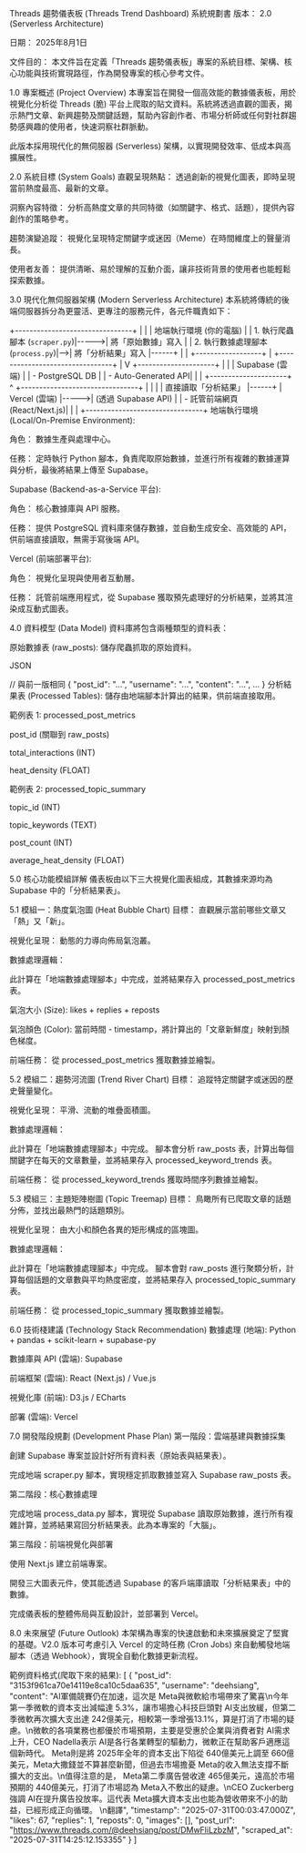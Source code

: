Threads 趨勢儀表板 (Threads Trend Dashboard) 系統規劃書
版本： 2.0 (Serverless Architecture)

日期： 2025年8月1日

文件目的： 本文件旨在定義「Threads 趨勢儀表板」專案的系統目標、架構、核心功能與技術實現路徑，作為開發專案的核心參考文件。

1.0 專案概述 (Project Overview)
本專案旨在開發一個高效能的數據儀表板，用於視覺化分析從 Threads (脆) 平台上爬取的貼文資料。系統將透過直觀的圖表，揭示熱門文章、新興趨勢及關鍵話題，幫助內容創作者、市場分析師或任何對社群趨勢感興趣的使用者，快速洞察社群脈動。

此版本採用現代化的無伺服器 (Serverless) 架構，以實現開發效率、低成本與高擴展性。

2.0 系統目標 (System Goals)
直觀呈現熱點： 透過創新的視覺化圖表，即時呈現當前熱度最高、最新的文章。

洞察內容特徵： 分析高熱度文章的共同特徵（如關鍵字、格式、話題），提供內容創作的策略參考。

趨勢演變追蹤： 視覺化呈現特定關鍵字或迷因（Meme）在時間維度上的聲量消長。

使用者友善： 提供清晰、易於理解的互動介面，讓非技術背景的使用者也能輕鬆探索數據。

3.0 現代化無伺服器架構 (Modern Serverless Architecture)
本系統將傳統的後端伺服器拆分為更靈活、更專注的服務元件，各元件職責如下：

+--------------------------------+
|                                |
|   地端執行環境 (你的電腦)      |
|   1. 執行爬蟲腳本 (`scraper.py`)|----->| 將「原始數據」寫入 |
|   2. 執行數據處理腳本 (`process.py`)|-->| 將「分析結果」寫入 |------+
|                                |     +------------------+      |
+--------------------------------+                             |
                                                                 V
                                                       +---------------------+
                                                       |                     |
                                                       |  Supabase (雲端)    |
                                                       |  - PostgreSQL DB    |
                                                       |  - Auto-Generated API|
                                                       |                     |
                                                       +---------------------+
                                                                 ^
+--------------------------------+                               |
|                                |     | 直接讀取「分析結果」 |------+
|   Vercel (雲端)                |----->| (透過 Supabase API)  |
|   - 託管前端網頁 (React/Next.js)|
|                                |
+--------------------------------+
地端執行環境 (Local/On-Premise Environment):

角色： 數據生產與處理中心。

任務： 定時執行 Python 腳本，負責爬取原始數據，並進行所有複雜的數據運算與分析，最後將結果上傳至 Supabase。

Supabase (Backend-as-a-Service 平台):

角色： 核心數據庫與 API 服務。

任務： 提供 PostgreSQL 資料庫來儲存數據，並自動生成安全、高效能的 API，供前端直接讀取，無需手寫後端 API。

Vercel (前端部署平台):

角色： 視覺化呈現與使用者互動層。

任務： 託管前端應用程式，從 Supabase 獲取預先處理好的分析結果，並將其渲染成互動式圖表。

4.0 資料模型 (Data Model)
資料庫將包含兩種類型的資料表：

原始數據表 (raw_posts): 儲存爬蟲抓取的原始資料。

JSON

// 與前一版相同
{ "post_id": "...", "username": "...", "content": "...", ... }
分析結果表 (Processed Tables): 儲存由地端腳本計算出的結果，供前端直接取用。

範例表 1: processed_post_metrics

post_id (關聯到 raw_posts)

total_interactions (INT)

heat_density (FLOAT)

範例表 2: processed_topic_summary

topic_id (INT)

topic_keywords (TEXT)

post_count (INT)

average_heat_density (FLOAT)

5.0 核心功能模組詳解
儀表板由以下三大視覺化圖表組成，其數據來源均為 Supabase 中的「分析結果表」。

5.1 模組一：熱度氣泡圖 (Heat Bubble Chart)
目標： 直觀展示當前哪些文章又「熱」又「新」。

視覺化呈現： 動態的力導向佈局氣泡叢。

數據處理邏輯：

此計算在「地端數據處理腳本」中完成，並將結果存入 processed_post_metrics 表。

氣泡大小 (Size): likes + replies + reposts

氣泡顏色 (Color): 當前時間 - timestamp，將計算出的「文章新鮮度」映射到顏色梯度。

前端任務： 從 processed_post_metrics 獲取數據並繪製。

5.2 模組二：趨勢河流圖 (Trend River Chart)
目標： 追蹤特定關鍵字或迷因的歷史聲量變化。

視覺化呈現： 平滑、流動的堆疊面積圖。

數據處理邏輯：

此計算在「地端數據處理腳本」中完成。 腳本會分析 raw_posts 表，計算出每個關鍵字在每天的文章數量，並將結果存入 processed_keyword_trends 表。

前端任務： 從 processed_keyword_trends 獲取時間序列數據並繪製。

5.3 模組三：主題矩陣樹圖 (Topic Treemap)
目標： 鳥瞰所有已爬取文章的話題分佈，並找出最熱門的話題類別。

視覺化呈現： 由大小和顏色各異的矩形構成的區塊圖。

數據處理邏輯：

此計算在「地端數據處理腳本」中完成。 腳本會對 raw_posts 進行聚類分析，計算每個話題的文章數與平均熱度密度，並將結果存入 processed_topic_summary 表。

前端任務： 從 processed_topic_summary 獲取數據並繪製。

6.0 技術棧建議 (Technology Stack Recommendation)
數據處理 (地端): Python + pandas + scikit-learn + supabase-py

數據庫與 API (雲端): Supabase

前端框架 (雲端): React (Next.js) / Vue.js

視覺化庫 (前端): D3.js / ECharts

部署 (雲端): Vercel

7.0 開發階段規劃 (Development Phase Plan)
第一階段：雲端基建與數據採集

創建 Supabase 專案並設計好所有資料表（原始表與結果表）。

完成地端 scraper.py 腳本，實現穩定抓取數據並寫入 Supabase raw_posts 表。

第二階段：核心數據處理

完成地端 process_data.py 腳本，實現從 Supabase 讀取原始數據，進行所有複雜計算，並將結果寫回分析結果表。此為本專案的「大腦」。

第三階段：前端視覺化與部署

使用 Next.js 建立前端專案。

開發三大圖表元件，使其能透過 Supabase 的客戶端庫讀取「分析結果表」中的數據。

完成儀表板的整體佈局與互動設計，並部署到 Vercel。

8.0 未來展望 (Future Outlook)
本架構為專案的快速啟動和未來擴展奠定了堅實的基礎。V2.0 版本可考慮引入 Vercel 的定時任務 (Cron Jobs) 來自動觸發地端腳本（透過 Webhook），實現全自動化數據更新流程。

範例資料格式(爬取下來的結果):
[
  {
    "post_id": "3153f961ca70e14119e8ca10c5daa635",
    "username": "deehsiang",
    "content": "AI軍備競賽仍在加速，這次是 Meta與微軟給市場帶來了驚喜\n今年第一季微軟的資本支出減幅達 5.3%，讓市場擔心科技巨頭對 AI支出放緩，但第二季微軟再次擴大支出達 242億美元，相較第一季增張13.1%，算是打消了市場的疑慮。\n微軟的各項業務也都優於市場預期，主要是受惠於企業與消費者對 AI需求上升，CEO Nadella表示 AI是各行各業轉型的驅動力，微軟正在幫助客戶適應這個新時代。 Meta則是將 2025年全年的資本支出下陷從 640億美元上調至 660億美元，Meta大撒錢並不算甚麼新聞，但過去市場擔憂 Meta的收入無法支撐不斷擴大的支出。\n值得注意的是， Meta第二季廣告營收達 465億美元，遠高於市場預期的 440億美元，打消了市場認為 Meta入不敷出的疑慮。\nCEO Zuckerberg強調 AI在提升廣告投放率。這代表 Meta擴大資本支出也能為營收帶來不小的助益，已經形成正向循環。  \n翻譯",
    "timestamp": "2025-07-31T00:03:47.000Z",
    "likes": 67,
    "replies": 1,
    "reposts": 0,
    "images": [],
    "post_url": "https://www.threads.com/@deehsiang/post/DMwFliLzbzM",
    "scraped_at": "2025-07-31T14:25:12.153355"
  }
]